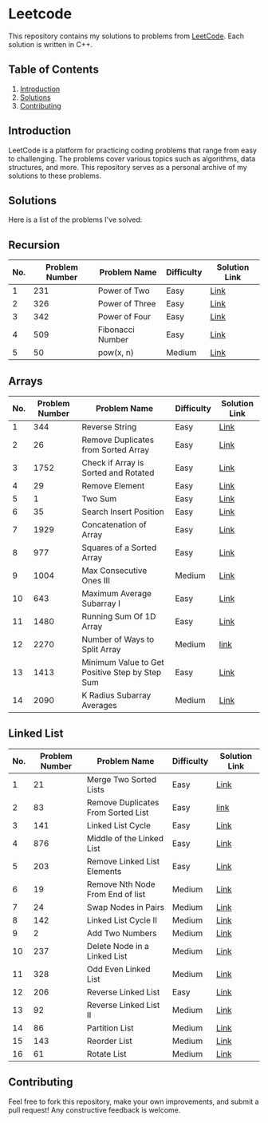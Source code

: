 # Leetcode
This repository contains my solutions to problems from [LeetCode](https://leetcode.com/). Each solution is written in C++.

## Table of Contents

1. [Introduction](#introduction)
2. [Solutions](#solutions)
3. [Contributing](#contributing)

## Introduction

LeetCode is a platform for practicing coding problems that range from easy to challenging. The problems cover various topics such as algorithms, data structures, and more.
This repository serves as a personal archive of my solutions to these problems.

## Solutions

Here is a list of the problems I've solved:

## Recursion

| No.        | Problem Number | Problem Name                                | Difficulty | Solution Link                       |
|------------|----------------|---------------------------------------------|------------|-------------------------------------|
| 1          | 231            | Power of Two                                | Easy       | [Link](https://github.com/Maryam-Amir00/Leetcode/blob/main/Recursion/Power_of_Two.txt)|
| 2          | 326            | Power of Three                              | Easy       | [Link](https://github.com/Maryam-Amir00/Leetcode/blob/main/Recursion/Power_of_Three.txt)|
| 3          | 342            | Power of Four                               | Easy       | [Link](https://github.com/Maryam-Amir00/Leetcode/blob/main/Recursion/Power_of_Four.txt)|
| 4          | 509            | Fibonacci Number                            | Easy       | [Link](https://github.com/Maryam-Amir00/Leetcode/blob/main/Recursion/Fibonacci_Number.txt)|
| 5          | 50             | pow(x, n)                                   | Medium     | [Link](https://github.com/Maryam-Amir00/Leetcode/blob/main/Recursion/pow(x%2Cn).txt)|


## Arrays

| No.        | Problem Number | Problem Name                                             | Difficulty | Solution Link                       |
|------------|----------------|----------------------------------------------------------|------------|-------------------------------------|
| 1          | 344            | Reverse String                                           | Easy       | [Link](https://github.com/Maryam-Amir00/Leetcode/blob/main/Arrays/Reverse_String.txt)|
| 2          | 26             | Remove Duplicates from Sorted Array                      | Easy       | [Link](https://github.com/Maryam-Amir00/Leetcode/blob/main/Arrays/Remove-duplicates-from-sorted-Array.txt)|
| 3          | 1752           | Check if Array is Sorted and Rotated                     | Easy       | [Link](https://github.com/Maryam-Amir00/Leetcode/blob/main/Arrays/Check-if-Array-is-Sorted-and-Rotated.txt)|
| 4          | 29             | Remove Element                                           | Easy       | [Link](https://github.com/Maryam-Amir00/Leetcode/blob/main/Arrays/Remove-Element)|
| 5          | 1              | Two Sum                                                  | Easy       | [Link](https://github.com/Maryam-Amir00/Leetcode/blob/main/Arrays/Two_Sum)|
| 6          | 35             | Search Insert Position                                   | Easy       | [Link](https://github.com/Maryam-Amir00/Leetcode/blob/main/Arrays/Search_Insert_Position)|
| 7          | 1929           | Concatenation of Array                                   | Easy       | [Link](https://github.com/Maryam-Amir00/Leetcode/blob/main/Arrays/Concatenation_of_Array)|
| 8          | 977            | Squares of a Sorted Array                                | Easy       | [Link](https://github.com/Maryam-Amir00/Leetcode/blob/main/Arrays/Squares_of_a_Sorted_Array)|
| 9          | 1004           | Max Consecutive Ones III                                 | Medium     | [Link](https://github.com/Maryam-Amir00/Leetcode/blob/main/Arrays/Max_Consecutive_Ones_%7C%7C%7C)|
| 10         | 643            | Maximum Average Subarray I                               | Easy       | [Link](https://github.com/Maryam-Amir00/Leetcode/blob/main/Arrays/Maximum_Average_Subarray_I)|
| 11         | 1480           | Running Sum Of 1D Array                                  | Easy       | [Link](https://github.com/Maryam-Amir00/Leetcode/blob/main/Arrays/Running_Sum_of_1D_Array)|
| 12         | 2270           | Number of Ways to Split Array                            | Medium     | [link](https://github.com/Maryam-Amir00/Leetcode/blob/main/Arrays/Number_of_Ways_To_Split_Array)|
| 13         | 1413           | Minimum Value to Get Positive Step by Step Sum    | Easy       | [Link](https://github.com/Maryam-Amir00/Leetcode/blob/main/Arrays/Minimum_Value_To_Get_Positive_Step_by_Step_Sum)|
| 14         | 2090           | K Radius Subarray Averages                               | Medium     | [Link](https://github.com/Maryam-Amir00/Leetcode/blob/main/Arrays/K_Radius_Subarray_Averages)|

## Linked List

| No.        | Problem Number | Problem Name                                             | Difficulty | Solution Link                       |
|------------|----------------|----------------------------------------------------------|------------|-------------------------------------|
| 1          | 21             | Merge Two Sorted Lists                                   | Easy       | [Link](https://github.com/Maryam-Amir00/Leetcode/blob/main/Linked_List/Merge_Two_Sorted_Lists)|
| 2          | 83             | Remove Duplicates From Sorted List                       | Easy       | [link](https://github.com/Maryam-Amir00/Leetcode/blob/main/Linked_List/Remove_Duplicates_From_Sorted_List)|
| 3          | 141            | Linked List Cycle                                        | Easy       | [Link](https://github.com/Maryam-Amir00/Leetcode/blob/main/Linked_List/Linked_List_Cycle)|
| 4          | 876            | Middle of the Linked List                                | Easy       | [Link](https://github.com/Maryam-Amir00/Leetcode/blob/main/Linked_List/Middle_of_The_Linked_List)|
| 5          | 203            | Remove Linked List Elements                              | Easy       | [Link](https://github.com/Maryam-Amir00/Leetcode/blob/main/Linked_List/Remove_Linked_List_Elements)|
| 6          | 19             | Remove Nth Node From End of list                         | Medium     | [Link](https://github.com/Maryam-Amir00/Leetcode/blob/main/Linked_List/Remove_Nth_Node_From_End_of_list)|
| 7          | 24             | Swap Nodes in Pairs                                      | Medium     | [Link](https://github.com/Maryam-Amir00/Leetcode/blob/main/Linked_List/Swap_Nodes_in_Pairs)|
| 8          | 142            | Linked List Cycle II                                     | Medium     | [Link](https://github.com/Maryam-Amir00/Leetcode/blob/main/Linked_List/Linked_List_Cycle_2)|
| 9          | 2              | Add Two Numbers                                          | Medium     | [Link](https://github.com/Maryam-Amir00/Leetcode/blob/main/Linked_List/Add_Two_Numbers)|
| 10         | 237            | Delete Node in a Linked List                             | Medium     | [Link](https://github.com/Maryam-Amir00/Leetcode/blob/main/Linked_List/Delete_Node_in_a_Linked_list)|
| 11         | 328            | Odd Even Linked List                                     | Medium     | [Link](https://github.com/Maryam-Amir00/Leetcode/blob/main/Linked_List/Odd_Even_Linked_List)|
| 12         | 206            | Reverse Linked List                                      | Easy       | [Link](https://github.com/Maryam-Amir00/Leetcode/blob/main/Linked_List/Reverse_Linked_List)|
| 13         | 92             | Reverse Linked List II                                   | Medium     | [Link](https://github.com/Maryam-Amir00/Leetcode/blob/main/Linked_List/Reverse_Linked_List_II)|
| 14         | 86             | Partition List                                           | Medium     | [Link](https://github.com/Maryam-Amir00/Leetcode/blob/main/Linked_List/Partition_List)|
| 15         | 143            | Reorder List                                             | Medium     | [Link](https://github.com/Maryam-Amir00/Leetcode/blob/main/Linked_List/Reorder_List)|
| 16         | 61             | Rotate List                                              | Medium     | [Link](https://github.com/Maryam-Amir00/Leetcode/blob/main/Linked_List/Rotate_List)|



## Contributing

Feel free to fork this repository, make your own improvements, and submit a pull request! Any constructive feedback is welcome.
